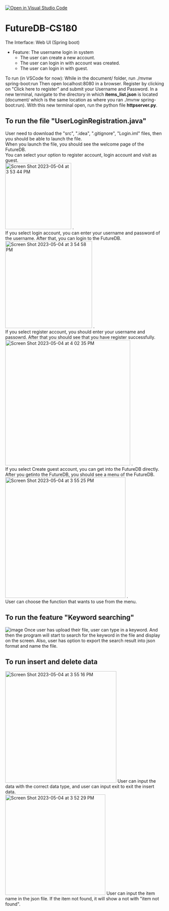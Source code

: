 [![Open in Visual Studio Code](https://classroom.github.com/assets/open-in-vscode-718a45dd9cf7e7f842a935f5ebbe5719a5e09af4491e668f4dbf3b35d5cca122.svg)](https://classroom.github.com/online_ide?assignment_repo_id=10791016&assignment_repo_type=AssignmentRepo)
# FutureDB-CS180

The Interface: Web UI (Spring boot)
* Feature: The username login in system
  * The user can create a new account.
  * The user can login in with account was created.
  * The user can login in with guest.


To run (in VSCode for now):
While in the document/ folder, run ./mvnw spring-boot:run
Then open localhost:8080 in a browser. Register by clicking on "Click here to register" and submit your Username and Password.
In a new terminal, navigate to the directory in which **items_list.json** is located (document/ which is the same location as where you ran ./mvnw spring-boot:run). With this new terminal open, run the python file **httpserver.py**.

## To run the file "UserLoginRegistration.java"
  User need to download the "src", ".idea", ".gitignore", "Login.iml" files, then you should be able to launch the file. <br>
  When you launch the file, you should see the welcome page of the FutureDB.<br>
You can select your option to register account, login account and visit as guest.<br>
<img width="209" alt="Screen Shot 2023-05-04 at 3 53 44 PM" src="https://user-images.githubusercontent.com/97145998/236347373-327447f7-1aff-4c1a-bb41-9c2a576cc6bb.png"> .<br>
 If you select login account, you can enter your username and password of the username. After that, you can login to the FutureDB.<br>
 <img width="275" alt="Screen Shot 2023-05-04 at 3 54 58 PM" src="https://user-images.githubusercontent.com/97145998/236347610-a9bec7ae-291d-4b5f-b556-07d95e27f3ff.png"> .<br>
 If you select register account, you should enter your username and passowrd. After that you should see that you have register successfully.<br>
<img width="396" alt="Screen Shot 2023-05-04 at 4 02 35 PM" src="https://user-images.githubusercontent.com/97145998/236348177-5c8e37fc-179a-43d7-a7bc-6c536b0a1a15.png"> .<br>
 If you select Create guest account, you can get into the FutureDB directly.<br>
 After you getinto the FutureDB, you should see a menu of the FutureDB.<br>
 <img width="381" alt="Screen Shot 2023-05-04 at 3 55 25 PM" src="https://user-images.githubusercontent.com/97145998/236347950-1ea88248-b94a-4098-bfd2-2159e615902d.png"> .<br>
 User can choose the function that wants to use from the menu.<br>

## To run the feature "Keyword searching"
![image](https://user-images.githubusercontent.com/57771700/236345832-dec6a68c-aaca-4888-9232-f6dbd3eeccfb.png)
Once user has upload their file, user can type in a keyword. And then the program will start to search for the keyword in the file and display on the screen. Also, user has option to export the search result into json format and name the file.

## To run insert and delete data
<img width="352" alt="Screen Shot 2023-05-04 at 3 55 16 PM" src="https://user-images.githubusercontent.com/102633438/236347307-4c1d15b8-1745-41e2-9def-a5231ecbac21.png">
User can input the data with the correct data type, and user can input exit to exit the insert data.<br>
<img width="317" alt="Screen Shot 2023-05-04 at 3 52 29 PM" src="https://user-images.githubusercontent.com/102633438/236347436-942fda48-634c-4b32-96f3-f8e75b0316d2.png">
User can input the item name in the json file. If the item not found, it will show a not with "item not found".
